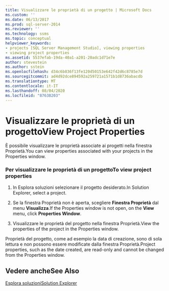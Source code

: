 ```yaml
---
title: Visualizzare le proprietà di un progetto | Microsoft Docs
ms.custom: ''
ms.date: 06/13/2017
ms.prod: sql-server-2014
ms.reviewer: ''
ms.technology: ssms
ms.topic: conceptual
helpviewer_keywords:
- projects [SQL Server Management Studio], viewing properties
- viewing project properties
ms.assetid: 5537efab-19da-40a1-a201-20adc1d71e7e
author: stevestein
ms.author: sstein
ms.openlocfilehash: d34c6b836f13fe120d50153e642f42d6c8785e7d
ms.sourcegitcommit: ad4d92dce894592a259721a1571b1d8736abacdb
ms.translationtype: MT
ms.contentlocale: it-IT
ms.lasthandoff: 08/04/2020
ms.locfileid: "87638203"
---
```

# <a name="view-project-properties"></a><span data-ttu-id="2876e-102">Visualizzare le proprietà di un progetto</span><span class="sxs-lookup"><span data-stu-id="2876e-102">View Project Properties</span></span>
  <span data-ttu-id="2876e-103">È possibile visualizzare le proprietà associate ai progetti nella finestra Proprietà.</span><span class="sxs-lookup"><span data-stu-id="2876e-103">You can view properties associated with your projects in the Properties window.</span></span>  
  
### <a name="to-view-project-properties"></a><span data-ttu-id="2876e-104">Per visualizzare le proprietà di un progetto</span><span class="sxs-lookup"><span data-stu-id="2876e-104">To view project properties</span></span>  
  
1.  <span data-ttu-id="2876e-105">In Esplora soluzioni selezionare il progetto desiderato.</span><span class="sxs-lookup"><span data-stu-id="2876e-105">In Solution Explorer, select a project.</span></span>  
  
2.  <span data-ttu-id="2876e-106">Se la finestra Proprietà non è aperta, scegliere **Finestra Proprietà** dal menu **Visualizza**.</span><span class="sxs-lookup"><span data-stu-id="2876e-106">If the Properties window is not open, on the **View** menu, click **Properties Window**.</span></span>  
  
3.  <span data-ttu-id="2876e-107">Visualizzare le proprietà del progetto nella finestra Proprietà.</span><span class="sxs-lookup"><span data-stu-id="2876e-107">View the properties of the project in the Properties window.</span></span>  
  
 <span data-ttu-id="2876e-108">Proprietà del progetto, come ad esempio la data di creazione, sono di sola lettura e non possono essere modificate dalla finestra Proprietà.</span><span class="sxs-lookup"><span data-stu-id="2876e-108">Project properties, such as the date created, are read-only and cannot be changed from the Properties window.</span></span>  
  
## <a name="see-also"></a><span data-ttu-id="2876e-109">Vedere anche</span><span class="sxs-lookup"><span data-stu-id="2876e-109">See Also</span></span>  
 [<span data-ttu-id="2876e-110">Esplora soluzioni</span><span class="sxs-lookup"><span data-stu-id="2876e-110">Solution Explorer</span></span>](solution-explorer.md)  
  
  
